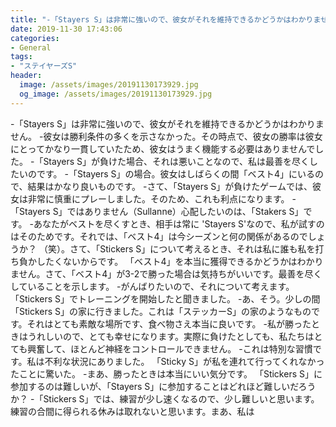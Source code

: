 ```yaml
---
title: "-「Stayers S」は非常に強いので、彼女がそれを維持できるかどうかはわかりません。"
date: 2019-11-30 17:43:06
categories:
- General
tags:
- "ステイヤーズS"
header:
  image: /assets/images/20191130173929.jpg
  og_image: /assets/images/20191130173929.jpg
---
```


-「Stayers S」は非常に強いので、彼女がそれを維持できるかどうかはわかりません。 -彼女は勝利条件の多くを示さなかった。その時点で、彼女の勝率は彼女にとってかなり一貫していたため、彼女はうまく機能する必要はありませんでした。 -「Stayers S」が負けた場合、それは悪いことなので、私は最善を尽くしたいのです。 -「Stayers S」の場合。彼女はしばらくの間「ベスト4」にいるので、結果はかなり良いものです。 -さて、「Stayers S」が負けたゲームでは、彼女は非常に慎重にプレーしました。そのため、これも利点になります。 -「Stayers S」ではありません（Sullanne）心配したいのは、「Stakers S」です。 -あなたがベストを尽くすとき、相手は常に &#39;Stayers S&#39;なので、私が試すのはそのためです。それでは、「ベスト4」は今シーズンと何の関係があるのでしょうか？ （笑）。さて、「Stickers S」について考えるとき、それは私に誰も私を打ち負かしたくないからです。 「ベスト4」を本当に獲得できるかどうかはわかりません。さて、「ベスト4」が3-2で勝った場合は気持ちがいいです。最善を尽くしていることを示します。 -がんばりたいので、それについて考えます。 「Stickers S」でトレーニングを開始したと聞きました。 -あ、そう。少しの間「Stickers S」の家に行きました。これは「ステッカーS」の家のようなものです。それはとても素敵な場所です、食べ物さえ本当に良いです。 -私が勝ったときはうれしいので、とても幸せになります。実際に負けたとしても、私たちはとても興奮して、ほとんど神経をコントロールできません。 -これは特別な習慣です。私は不利な状況にありました。 「Sticky S」が私を連れて行ってくれなかったことに驚いた。 -まあ、勝ったときは本当にいい気分です。 「Stickers S」に参加するのは難しいが、「Stayers S」に参加することはどれほど難しいだろうか？ -「Stickers S」では、練習が少し速くなるので、少し難しいと思います。練習の合間に得られる休みは取れないと思います。まあ、私は
